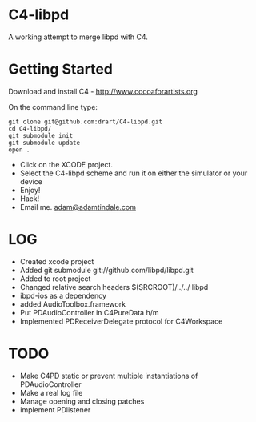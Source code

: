 C4-libpd
=========

A working attempt to merge libpd with C4. 

Getting Started
================

Download and install C4 - http://www.cocoaforartists.org

On the command line type:

    git clone git@github.com:drart/C4-libpd.git
    cd C4-libpd/
    git submodule init
    git submodule update
    open .

- Click on the XCODE project. 
- Select the C4-libpd scheme and run it on either the simulator or your device
- Enjoy!
- Hack!
- Email me. <adam@adamtindale.com>


LOG
========

- Created xcode project
- Added git submodule git://github.com/libpd/libpd.git
- Added to root project
- Changed relative search headers  $(SRCROOT)/../../ libpd
- ibpd-ios as a dependency 
- added AudioToolbox.framework
- Put PDAudioController in C4PureData h/m
- Implemented PDReceiverDelegate protocol for C4Workspace

TODO
======

- Make C4PD static or prevent multiple instantiations of PDAudioController
- Make a real log file
- Manage opening and closing patches
- implement PDlistener
